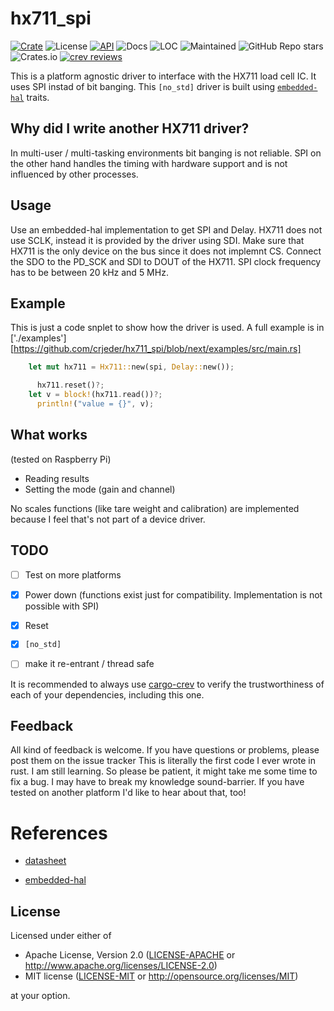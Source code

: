 # hx711_spi

[![Crate](https://img.shields.io/crates/v/hx711_spi?style=plastic)](https://crates.io/crates/hx711_spi)
![License](https://img.shields.io/crates/l/hx711_spi?style=plastic)
[![API](https://docs.rs/hx711_spi/badge.svg)](https://docs.rs/hx711_spi)
![Docs](https://img.shields.io/docsrs/hx711_spi?style=plastic)
![LOC](https://img.shields.io/tokei/lines/github/crjeder/hx711_spi?style=plastic)
![Maintained](https://img.shields.io/maintenance/yes/2021?style=plastic)
![GitHub Repo stars](https://img.shields.io/github/stars/crjeder/hx711_spi?style=plastic)
![Crates.io](https://img.shields.io/crates/d/hx711_spi?style=plastic)
[![crev reviews](https://web.crev.dev/rust-reviews/badge/crev_count/hx711_spi.svg)](https://web.crev.dev/rust-reviews/crate/hx711_spi/)


This is a platform agnostic driver to interface with the HX711 load cell IC. It uses SPI instad of bit banging.
This `[no_std]` driver is built using [`embedded-hal`][2] traits.

## Why did I write another HX711 driver?
In multi-user / multi-tasking environments bit banging is not reliable. SPI on the other hand handles the timing with hardware support and is not influenced by other processes.

## Usage
Use an embedded-hal implementation to get SPI and Delay.
HX711 does not use SCLK, instead it is provided by the driver using SDI. Make sure
that HX711 is the only device on the bus since it does not implemnt CS.
Connect the SDO to the PD_SCK and SDI to DOUT of the HX711. SPI clock frequency
has to be between 20 kHz and 5 MHz.

## Example
This is just a code snplet to show how the driver is used. A full example is in
['./examples'][https://github.com/crjeder/hx711_spi/blob/next/examples/src/main.rs]

```rust
    let mut hx711 = Hx711::new(spi, Delay::new());

	  hx711.reset()?;
    let v = block!(hx711.read())?;
 	  println!("value = {}", v);
```

## What works
(tested on Raspberry Pi)

  - Reading results
  - Setting the mode (gain and channel)

No scales functions (like tare weight and calibration) are implemented because I feel that's not part of a device driver.

## TODO

  - [ ] Test on more platforms
  - [X] Power down (functions exist just for compatibility. Implementation is not possible with SPI)
  - [X] Reset
  - [X] `[no_std]`
  - [ ] make it re-entrant / thread safe


It is recommended to always use [cargo-crev](https://github.com/crev-dev/cargo-crev)
to verify the trustworthiness of each of your dependencies, including this one.



## Feedback
All kind of feedback is welcome. If you have questions or problems, please post them on the issue tracker
This is literally the first code I ever wrote in rust. I am still learning. So please be patient, it might take me some time to fix a bug. I may have to break my knowledge sound-barrier.
If you have tested on another platform I'd like to hear about that, too!

# References

  - [datasheet][1]

[1]: https://cdn.sparkfun.com/datasheets/Sensors/ForceFlex/hx711_english.pdf

  - [embedded-hal][2]

[2]: https://github.com/rust-embedded/embedded-hal

## License

Licensed under either of

  - Apache License, Version 2.0 ([LICENSE-APACHE](LICENSE-APACHE) or
  http://www.apache.org/licenses/LICENSE-2.0)
  - MIT license ([LICENSE-MIT](LICENSE-MIT) or http://opensource.org/licenses/MIT)

at your option.
